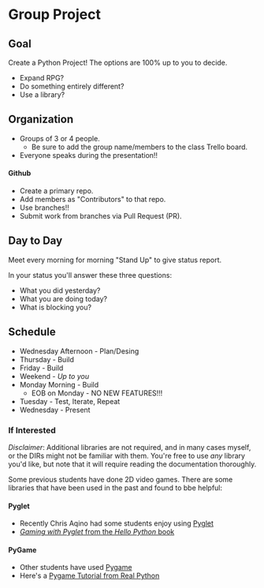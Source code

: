 # Group Project

## Goal

Create a Python Project! The options are 100% up to you to decide.

* Expand RPG?
* Do something entirely different?
* Use a library?

## Organization

* Groups of 3 or 4 people.
  * Be sure to add the group name/members to the class Trello board.
* Everyone speaks during the presentation!!

#### Github

* Create a primary repo.
* Add members as "Contributors" to that repo.
* Use branches!!
* Submit work from branches via Pull Request (PR).

## Day to Day

Meet every morning for morning "Stand Up" to give status report.

In your status you'll answer these three questions:

* What you did yesterday?
* What you are doing today?
* What is blocking you?

## Schedule

* Wednesday Afternoon - Plan/Desing
* Thursday - Build
* Friday - Build
* Weekend - _Up to you_
* Monday Morning - Build
  * EOB on Monday - NO NEW FEATURES!!!
* Tuesday - Test, Iterate, Repeat
* Wednesday - Present


### If Interested

_Disclaimer_: Additional libraries are not required, and in many cases myself, or the DIRs might not be familiar with them. You're free to use _any_ library you'd like, but note that it will require reading the documentation thoroughly.

Some previous students have done 2D video games. There are some libraries that have been used in the past and found to bbe helpful:

#### Pyglet

* Recently Chris Aqino had some students enjoy using [Pyglet](https://pyglet.readthedocs.io/en/latest/)
* [_Gaming with Pyglet_ from the _Hello Python_ book](https://livebook.manning.com/book/hello-python/chapter-9/)

#### PyGame

* Other students have used [Pygame](https://www.pygame.org/wiki/GettingStarted)
* Here's a [Pygame Tutorial from Real Python](https://realpython.com/pygame-a-primer/)